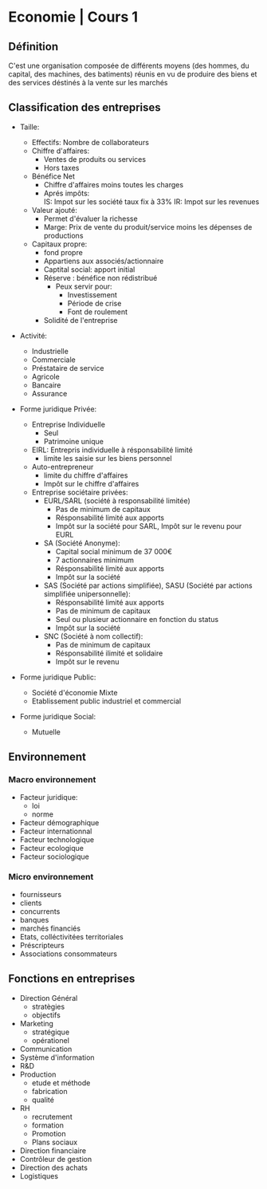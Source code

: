 <link rel="stylesheet" href="https://maxcdn.bootstrapcdn.com/bootstrap/3.3.1/css/bootstrap.min.css">
<link rel="stylesheet" href="https://maxcdn.bootstrapcdn.com/bootstrap/3.3.1/css/bootstrap-theme.min.css">
<script src="https://maxcdn.bootstrapcdn.com/bootstrap/3.3.1/js/bootstrap.min.js"></script>


# <span class="glyphicon glyphicon-pencil" aria-hidden="true"></span>Economie | Cours 1

## Définition

C'est une organisation composée de différents moyens (des hommes, du capital, des machines, des batiments) réunis en vu de produire des biens et des services déstinés à la vente sur les marchés

## Classification des entreprises

* Taille:
    * Effectifs: Nombre de collaborateurs
    * Chiffre d'affaires:
        * Ventes de produits ou services
        * Hors taxes
    * Bénéfice Net
        * Chiffre d'affaires moins toutes les charges
        * Aprés impôts:        
            IS: Impot sur les société taux fix à 33%
            IR: Impot sur les revenues
    * Valeur ajouté:
        * Permet d'évaluer la richesse 
        * Marge: Prix de vente du produit/service moins les dépenses de productions
    * Capitaux propre:
        * fond propre
        * Appartiens aux associés/actionnaire
        * Captital social: apport initial
        * Réserve : bénéfice non rédistribué
            * Peux servir pour:
                * Investissement
                * Période de crise
                * Font de roulement
        * Solidité de l'entreprise

* Activité:
    * Industrielle
    * Commerciale
    * Préstataire de service
    * Agricole
    * Bancaire
    * Assurance
    
* Forme juridique Privée:
    * Entreprise Individuelle
        * Seul
        * Patrimoine unique
    * EIRL: Entrepris individuelle à résponsabilité limité
        * limite les saisie sur les biens personnel
    * Auto-entrepreneur
        * limite du chiffre d'affaires
        * Impôt sur le chiffre d'affaires
    * Entreprise sociétaire privées:
        * EURL/SARL (société à responsabilité limitée)
            * Pas de minimum de capitaux
            * Résponsabilité limité aux apports
            * Impôt sur la société pour SARL, Impôt sur le revenu pour EURL
        * SA (Société Anonyme):
            * Capital social minimum de 37 000€
            * 7 actionnaires minimum
            * Résponsabilité limité aux apports
            * Impôt sur la société
        * SAS (Société par actions simplifiée),  SASU (Société par actions simplifiée unipersonnelle):
            * Résponsabilité limité aux apports
            * Pas de minimum de capitaux
            * Seul ou plusieur actionnaire en fonction du status
            * Impôt sur la société
        * SNC (Société à nom collectif):
            * Pas de minimum de capitaux
            * Résponsabilité ilimité et solidaire
            * Impôt sur le revenu
            
* Forme juridique Public:
    * Société d'économie Mixte
    * Etablissement public industriel et commercial
    
* Forme juridique Social:
    * Mutuelle  
    
## Environnement

### Macro environnement

* Facteur juridique:
    * loi
    * norme
* Facteur démographique
* Facteur internationnal
* Facteur technologique
* Facteur ecologique
* Facteur sociologique

### Micro environnement

* fournisseurs
* clients
* concurrents
* banques
* marchés financiés
* Etats, colléctivitées territoriales
* Préscripteurs
* Associations consommateurs

## Fonctions en entreprises

* Direction Général
    * stratègies
    * objectifs
* Marketing
    * stratégique
    * opérationel
* Communication
* Système d'information
* R&D
* Production
    * etude et méthode
    * fabrication
    * qualité
* RH
    * recrutement
    * formation
    * Promotion
    * Plans sociaux
* Direction financiaire
* Contrôleur de gestion
* Direction des achats
* Logistiques
